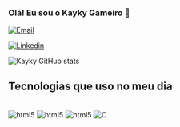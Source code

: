 

### Olá! Eu sou o Kayky Gameiro 👋

[![Email](https://img.shields.io/badge/Gmail-D14836?style=for-the-badge&logo=gmail&logoColor=white
)]("mailto:vggameiro@gmail.com")

[![Linkedin](https://img.shields.io/badge/LinkedIn-0077B5?style=for-the-badge&logo=linkedin&logoColor=white
)]()


![Kayky GitHub stats](https://github-readme-stats.vercel.app/api?username=kaykygameiro01&show_icons=true&theme=dracula)

## Tecnologias que uso no meu dia

<div style="display: inline_block"><br>
<img align="center" alt="html5" src="https://img.shields.io/badge/HTML5-E34F26?style=for-the-badge&logo=html5&logoColor=white">
<img align="center" alt="html5" src="  https://img.shields.io/badge/CSS3-1572B6?style=for-the-badge&logo=css3&logoColor=white">
<img align="center" alt="html5" src="https://img.shields.io/badge/JavaScript-323330?style=for-the-badge&logo=javascript&logoColor=F7DF1E
">
<img align="center" alt="C" src="https://img.shields.io/badge/C-00599C?style=for-the-badge&logo=c&logoColor=white"></div>



